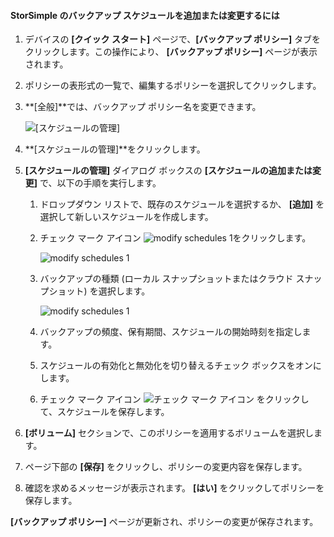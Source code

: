 
<!--author=SharS last changed: 11/04/15-->

#### <a name="to-add-or-modify-a-storsimple-backup-schedule"></a>StorSimple のバックアップ スケジュールを追加または変更するには
1. デバイスの **[クイック スタート]** ページで、**[バックアップ ポリシー]** タブをクリックします。この操作により、 **[バックアップ ポリシー]** ページが表示されます。
2. ポリシーの表形式の一覧で、編集するポリシーを選択してクリックします。
3. **[全般]**では、バックアップ ポリシー名を変更できます。
   
     ![[スケジュールの管理]](./media/storsimple-add-modify-backup-schedule-u2/AddModifyGeneral.png)
4. **[スケジュールの管理]**をクリックします。 
5. **[スケジュールの管理]** ダイアログ ボックスの **[スケジュールの追加または変更]** で、以下の手順を実行します。
   
   1. ドロップダウン リストで、既存のスケジュールを選択するか、 **[追加]** を選択して新しいスケジュールを作成します。
   2. チェック マーク アイコン  ![modify schedules 1](./media/storsimple-add-modify-backup-schedule-u2/HCS_CheckIcon-include.png)をクリックします。 
      
       ![modify schedules 1](./media/storsimple-add-modify-backup-schedule-u2/AddModify1.png)
   3. バックアップの種類 (ローカル スナップショットまたはクラウド スナップショット) を選択します。
      
       ![modify schedules 1](./media/storsimple-add-modify-backup-schedule-u2/AddModify2.png) 
   4. バックアップの頻度、保有期間、スケジュールの開始時刻を指定します。
   5. スケジュールの有効化と無効化を切り替えるチェック ボックスをオンにします。
   6. チェック マーク アイコン  ![チェック マーク アイコン](./media/storsimple-add-modify-backup-schedule-u2/HCS_CheckIcon-include.png) をクリックして、スケジュールを保存します。
6. **[ボリューム]** セクションで、このポリシーを適用するボリュームを選択します。
7. ページ下部の **[保存]** をクリックし、ポリシーの変更内容を保存します。
8. 確認を求めるメッセージが表示されます。 **[はい]** をクリックしてポリシーを保存します。

**[バックアップ ポリシー]** ページが更新され、ポリシーの変更が保存されます。

